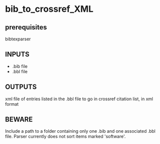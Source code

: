 # bib_to_crossref_XML

## prerequisites
bibtexparser

## INPUTS
- .bib file
- .bbl file

## OUTPUTS
xml file of entries listed in the .bbl file to go in crossref citation list, in xml format

## BEWARE
Include a path to a folder containing only one .bib and one associated .bbl file. 
Parser currently does not sort items marked 'software'.